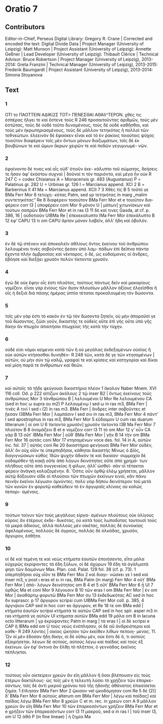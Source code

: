# Oratio 7  

## Contributors  
Editor-in-Chief, Perseus Digital Library: Gregory R. Crane | Corrected and encoded the text: Digital Divide Data | Project Manager (University of Leipzig): Matt Munson | Project Assistant (University of Leipzig): Annette Geßner | Lead Developer (University of Leipzig): Thibault Clérice | Technical Advisor: Bruce Robertson | Project Manager (University of Leipzig), 2013-2014: Greta Franzini | Technical Manager (University of Leipzig), 2013-2015: Frederik Baumgardt | Project Assistant (University of Leipzig), 2013-2014: Simona Stoyanova  

## Text  
### 1  
ΟΤΙ το ΠΑΟΤΤΕΙΝ ΑΔΙΚί2Σ ΤΟΤ&gt; ΠΕΝΕΣΘΑΙ ΑΘΑΙί^ΤΕΡΟΝ. χθές τις ἐσπέρας ἤλγει τε καὶ ἔστενε τοὺς R 246 προσαιτοῦντας ἀριθμῶν, τοὺς μὲν ἑστῶτας, τοὺς δὲ οὐδὲ τοῦτο δυναμένους, τοὺς δὲ οὐδὲ καθῆσθαι, καὶ τοὺς μὲν ἠκρωτηριασμένους, τοὺς δὲ μᾶλλον τετηκότας ἢ πολλοὶ τῶν τεθνεώτων. ἐλεεινὸν δὲ ἔφασκεν εἶναι καὶ τὸ ἐν ῥακίοις τοιούτοις ψῦχος τοιοῦτον διαφέρειν τοῖς μὲν ὄντων μόνων διαζωμάτων, τοῖς δὲ ἐκ βουβώνων τε καὶ ὤμων ἄκρων χειρῶν τε καὶ ποδῶν γεγυμνωμέ- νῶν.  
### 2  
ἐφαίνοντο δέ τινες καὶ οἷς οὐδ’ ὁτιοῦν ἐκε- κάλυπτο τοῦ σώματος, δεήσεις τε ἦσαν ἀφ’ ἑκάστου συχναὶ | δοῦναί τι τὸν παριόντα, καὶ μέγα ἦν οὐκ R 247 C = codex Chisianus Α = Monacensis gr. 483 (Augustanus) Ρ = Palatinus gr. 282 U = Urbinas gr. 126 Ι = Marcianus append. XCI 2 Β = Barberinus II 41 Ma = Marcianus append. XCII 7 3 Χθὲς τίς Β 5 τοῦτό γε BMa Ferr Mor 6 τετυχη- κότας Patm, sed γρ τετηκότας in marg „malim συντετηκότας“ Re 8 διαφέρειν τοσοῦτον BMa Ferr Mor et e τοιοῦτον δια- φέρειν corr I3 | ὑποφέρειν coni Mor 9 μόνον U | μάτων] χιτωνίσκων καὶ τούτων σαπρῶν BMa Ferr Mor et in ras I3 11 δὲ καί τινες Gasda, at cf. p. 386, 16 | οὐδοτιοῦν UIBMa Re | ἐπεκεκαλυπτο ΙΜa Ferr Mor ἐπεκάλυπτο Β 12 ἐφ’ CAPU 13 τι om CAPU ἄρτον μόνον λαβεῖν, ἀλλ’ ἤδη καὶ ὀβολόν.  
### 3  
ἐν δὲ τῷ στένειν καὶ ἀποκαλεῖν ἀθλίους ὄντος ἐκείνου τοῦ ἀνθρώπου λελουμένοι τινὲς σοβοῦντες ᾔεσαν ὑπὸ λαμ- πάδων ἐπὶ δεῖπνα πάντα ἔχοντα πλὴν ἀμβροσίας καὶ νέκταρος. ὁ δέ, ὡς εὐδαίμονες οἱ ἄνδρες, ἐβόησε καὶ διεξῄει χρυσὸν πολὺν τίκτοντα χρυσόν.  
### 4  
ἐγὼ δὲ οὐκ ἔφην οἷς ἐστι πλοῦτος, τούτους πάντως δεῖν καὶ μακαρίους νομίζειν. εἶναι γὰρ ἐνίους τῶν ἄγαν πλουσίων μᾶλλον ἀξίους ἐλεεῖσθαι ἢ οἶς ἡ δεξιὰ διὰ πάσης ἡμέρας ὑπτία τέταται προκαλουμένη τὸν δώσοντα.  
### 5  
τοῖς μὲν γάρ ἐστι τὸ κακὸν ἐν τῷ τὸν δώσοντα ζητεῖν, οὐ μὴν ἀποροῦσί γε τοῦ δώσοντος, ζῶσι γοῦν, δικαστὴς τε οὐδεὶς οὔτε ἐπὶ γῆς οὔτε ὑπὸ γῆς δίκην ἂν πτωχὸν ἀπαιτήσαι πτωχείας τῆς κατὰ τὴν τύχην.  
### 6  
οὐδέ εἰσι νόμοι κείμενοι κατὰ τῶν ἢ οὐ μεγάλας ἐκδεξαμένων οὐσίας ἢ οὐκ αὐτῶν κτήσασθαι δυνηθέν- R 248 τῶν, κατὰ δέ γε τῶν κτησαμένων | αὐτῶν, οὐ μὴν σὺν τῷ καλῷ, γραφαί τε καὶ κρίσεις καὶ κατηγορίαι καὶ δίκαι καὶ μίση παρά τε ἀνθρώπων καὶ θεῶν.  
### 7  
καὶ αὐτοῖς τὰ τῇδε φεύγουσι δικαστήρια πλέον 1 ἄκολον Naber Mnem. XVI 116 coll. Od. ρ 222 αἰτίζων ἀκόλους 2 τῷ inser B2 | ὄντως ἐκείνους τοὺς ἀνθρώπους Mor 3 τἀνθρώπου Β | λελουμένοι U Mor Re λελουμένου CA (sed in hoc ω supra ου m2) Ρ λελουμένῳ Ι sed ω in ras m3, BMa Ferr | τινὲς Α τινὶ Ι sed ι (2) in ras m3. BMa Ferr | ἄνδρες inter σοβοῦντες et ᾔεσαν I3BMa Ferr Mor | λαμπάσιν Ι sed σιν in ras m3, BMa Ferr Mor 4 πάντ’ Ι sed apostrophus in ras m3, BMa Ferr Mor 5 εὔδαιμον U cum ras duarum litterarum | οἱ om U 6 τίκτοντα χρυσόν] χρυσὸν τίκτοντα I3B Ma Ferr Mor 7 πλοῦτον Β 8 ὀνομάζειν Β et e νομίζειν corr I3 11 τὸ om Mor 12 γ’ οὖν CA γὰρ Β 13 οὔτ᾿ IBMa Ferr Mor | οὔθ᾿ ΒΜa Ferr Mor | γῆν Β 14 τὴν om BMa Ferr Mor 16 αὐτὰς coni Mor 17 κτησαμένων voce des. fol. 14 in Α, αὐτῶν inc. fol. 37 | αὐτὰς coni Re 20 δικαστήρια φεν́γουσι BMa Ferr Mor οὐδέν, ἀλλ’ ὂν οὐχ οἷόν τε ὑπερπηδῆσαι, κάθηται δικαστὴς Μίνως ὁ Δῖός, διαγιγνώσκων εὐθὺς Ἰδῶν ψυχὴν ἄδικόν τε καὶ δικαίαν· συμμαχία δὲ οὐδαμόθεν τῇ κακῇ οὔτε ἀπὸ λόγων δεινότητος οὔτε ἀπὸ χρημά- των πλήθους οὔτε ἀπὸ συγγενείας ἢ φίλων, ἀλλ’ ὠσθεῖ- σὰν οἷ τέτακται φέρειν ἀνάγκη κολαζομένην. 8. Ὅστις οὖν ὀρθῷ ἐλέῳ χρήσεται, μᾶλλον αὐτῷ δόξουσιν οἵδε οἱ πλούσιοι τῶν πτωχῶν ἐκείνων εινοί, κἂν πάνυ πεινῆν ἐκεῖνοι λέγωσιν ὀμνύντες. πολὺ γὰρ δήπου δεινότερον τοῦ μετὰ τῶν κυνῶν ἐν φορυτῷ καθεύδειν τὸ ἐν ἀργυραῖς κλίναις οὐ καλῶς πεπορι- σμέναις.  
### 9  
τούτων τοίνυν τῶν τοὺς μεγάλους εἰργα- σμένων πλούτους οὐκ ὀλίγους εὕροις ἂν ἑτέρους ἐκδε- δυκότας, οὐ κατὰ τοὺς λωποδύτας τουτουσὶ τοὺς τὰ μικρὰ ἀδίκους, ἀλλὰ πολλοὺς μὲν οἰκέτας, πολλὰς δὲ συνοικίας ἀφελομένους, πολλοὺς δὲ ἀγρούς, πολλὰς δὲ ὁλκάδας, χρυσόν, ἄργυρον, ἐσθῆτα.  
### 10  
οἱ δὲ καὶ τεμένη τε καὶ νεὼς κτήματα ἑαυτῶν ἐποιήσαντο, εἶτα μάλα εὐχερῶς ἐκρίψαντες τὰ ἔδη ξύλων, οἱ δὲ ἀχύρων 19 ἔδη τὰ ἀγάλματά φησι τῶν δαιμόνων Max. Plan. cod. Palat. 129 fol. 38 (cf. p. 73). 1 ὑπερπηδῆσαι οὐχ οἷόν τε BMa Ferr Μοι 2 καὶ διαγι- νώσκει γε Ι sed καὶ inser m3, γ post ι eras et ει in ras, ΒMa Patm (in marg) Ferr Mor 4 οὔτ᾿ BMa Ferr Mor | ἀπὸ- λόγων δεινότητος om Β 4 et 5 οὔτ᾿ BMa Ferr Mor 6 ἧ UI 7 ὀρθῶς Ma et coni Mor 9 λέγουσιν Β 10 τῶν eras Ι om BMa Ferr Mor | ἐν om Mor | ἀκαθάρτῳ φορυτῶ BMa Ferr Mor συ 13 ἐκδεδωκότας AC sed in hoc δν suprascr. p 17 ἄργυρον scripsi cum UIBMa Ferr Mor coll. p. 385, 4 ἀργν́ριον CAP sed in hoc corr ex ἄργυρον, et Re 18 τε om BMa edd | κτήματα ἑαυτῶν scripsi κτήματά τε αὑτῶν CAP sed in hoc spir. asper m3 in ras κτήματά γε αὐτῶν UI κτήματα αὑτῶν BMa edd 19 μάλα om Β in lacuna octo litterarum | γρ ἐκρύψαντες Patm in marg | τὰ eras Ι | οἱ δὲ scripsi e CAP ἢ IBMa edd om U τοὺς νεὼς ἐνέπλησαν, οἱ δὲ αὖ ἀνδρειότεροι καὶ καθε- R 249 λόντες | οἰκίας ᾤκησαν τῶν ἐκεῖθεν λίθων πεποιη- μενας. 11. Ὧν οἱ μὲν ἔδοσαν ἤδη δίκην, οἱ δὲ οὔπω μέν, οὐκ ἔστι δὲ ὅ, τι αὐτοὺς ἐξαιρήσεται. λέγων δὲ αὐτούς, αὐτοὺς λέγω καὶ παῖδας καὶ τοὺς ἐξ ἐκείνων. ὧν ἐφ’ ὅντινα ἂν ἔλθῃ τὸ πλῆττον, ὁ γεννάδας ἐκεῖνος πέπληκται.  
### 12  
τούτους οὖν οἰκτείρειν χρεὼν ἂν εἴη μᾶλλον ἢ ὅσοι βλέπουσιν εἰς τοὺς ἑτέρων δακτύλους· ὡς τοῖς μὲν ἡ τελευτὴ λύσει τὸ χρῄζειν τῶν ἐπαρκε- σόντων, τοῖς δὲ ἀντὶ μικροῦ χρόνου τοῦ τῆς ἡδονῆς ἀθάνατος ἐπικείσεται ζημία. 1 ἔτλησαν BMa Ferr Mor 2 ᾤκισαν vel ᾠκοδόμησαν coni Re 5 δὲ (2)] δ’ BMa Ferr Mor 6 αὐτοὺς alterum om BMa Ferr Mor | λέγω καὶ παῖδας] καὶ παῖδας λέγω BMa Ferr Mor 8 χρεῶν C et m. rec. in χρεὼν corr Α 9 μᾶλλον χρεὼν ἂν εἴη BMa Ferr Mor 10 τῶν ἐπαρκεσόντων χρήζειν BMa Ferr Mor et e χρήζειν τῶν ἐπαρκεσόντων corr I3 11 μακροῦ, sed α in ras I | τοῦ inser Ι3, om U 12 ἀθά Ρ (in fine lineae) | ἡ ζημία Ma  
